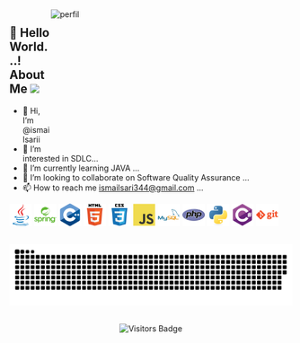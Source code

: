 
<!--- <div id="header" align="center">
 <img src="https://user-images.githubusercontent.com/117009914/210179756-bead189e-baa5-4244-a41d-217c9ec8c078.jpg" />
</div> --->


<br>
<br>
 <img  align="right" alt="perfil" src="https://user-images.githubusercontent.com/117009914/210116295-3c012b0d-bf7f-4cff-8d70-b5f57c29bfc1.gif" width="430" height="250" />


## 🚀  Hello World...! About Me <img src="https://media.giphy.com/media/hvRJCLFzcasrR4ia7z/giphy.gif" width="30px"/>


 - 👋 Hi, I’m @ismailsarii 
 - 👀 I’m interested in SDLC... 
 - 🌱 I’m currently learning JAVA ... 
 - 💞️ I’m looking to collaborate on Software Quality Assurance ...
 - 📫 How to reach me ismailsari344@gmail.com ...

<div align="left">
<img src="https://raw.githubusercontent.com/devicons/devicon/master/icons/java/java-original.svg" alt="java" width="40" height="40" />
<img src="https://github.com/devicons/devicon/blob/master/icons/spring/spring-original-wordmark.svg" alt="spring" width="40" height="40" />
<img src="https://raw.githubusercontent.com/devicons/devicon/master/icons/cplusplus/cplusplus-original.svg" alt="cplusplus" width="40" height="40" />
<img src="https://raw.githubusercontent.com/devicons/devicon/master/icons/html5/html5-original-wordmark.svg" alt="html5" width="40" height="40" />
<img src="https://raw.githubusercontent.com/devicons/devicon/master/icons/css3/css3-original-wordmark.svg" alt="css3" width="40" height="40" /> 
<img src="https://raw.githubusercontent.com/devicons/devicon/master/icons/javascript/javascript-original.svg" alt="javascript" width="40" height="40" />
<img src="https://raw.githubusercontent.com/devicons/devicon/master/icons/mysql/mysql-original-wordmark.svg" alt="mysql" width="40" height="40" />
<img src="https://github.com/devicons/devicon/blob/master/icons/php/php-original.svg" alt="php" width="40" height="40" />
<img src="https://raw.githubusercontent.com/devicons/devicon/master/icons/python/python-original.svg" alt="python" width="40" height="40" />
<img src="https://github.com/devicons/devicon/blob/master/icons/csharp/csharp-original.svg" alt="csharp" width="40" height="40" />
<img src="https://github.com/devicons/devicon/blob/master/icons/git/git-plain-wordmark.svg" alt="git" width="40" height="40" />
</div>



<!--- ![ismail SARI's GitHub stats](https://github-readme-stats.vercel.app/api?username=ismailsarii&count_private=true&show_icons=true&theme=react) &nbsp;&nbsp;&nbsp;&nbsp;&nbsp; --->
##
<div align="center">
 <img  src="https://github.com/ismailsarii/ismailsarii/blob/output/github-contribution-grid-snake.svg" />
</div>
 
##
<p align="center">
<img src="https://komarev.com/ghpvc/?username=ismailsarii&style=flat-square&color=0DDD00" alt="Visitors Badge"/>
</p>


<!---
ismailsarii/ismailsarii is a ✨ special ✨ repository because its `README.md` (this file) appears on your GitHub profile.
You can click the Preview link to take a look at your changes.
--->

